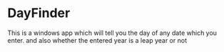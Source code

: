 DayFinder
=========

This is a windows app which will tell you the day of any date which you enter. and also whether the entered year is a leap year or not
